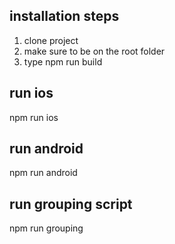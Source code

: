 ## installation steps
1. clone project
2. make sure to be on the root folder
3. type npm run build

## run ios
npm run ios

## run android
npm run android

## run grouping script
npm run grouping